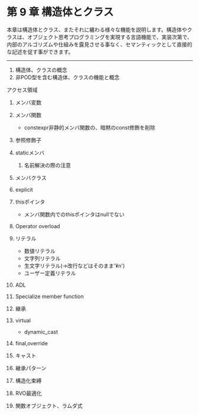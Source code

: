 # 第 9 章 構造体とクラス

本章は構造体とクラス、またそれに纏わる様々な機能を説明します。構造体やクラスは、オブジェクト思考プログラミングを実現する言語機能で、実装次第で、内部のアルゴリズムや仕組みを露見させる事なく、セマンティックとして直接的な記述を促す事ができます。

---

1. 構造体、クラスの概念
2. 非POD型を含む構造体、クラスの機能と概念



アクセス領域

1. メンバ変数
2. メンバ関数
   * constexpr非静的メンバ関数の、暗黙のconst修飾を削除

1. 参照修飾子
2. staticメンバ
   1. 名前解決の際の注意
3. メンバクラス
4. explicit
5. thisポインタ
   * メンバ関数内でのthisポインタはnullでない
6. Operator overload
7. リテラル
   * 数値リテラル
   * 文字列リテラル
   * 生文字リテラル\(-&gt;改行などはそのまま'¥n'\)
   * ユーザー定義リテラル
8. ADL
9. Specialize member function
10. 継承
11. virtual
    * dynamic\_cast
12. final,override
13. キャスト
14. 継承パターン
15. 構造化束縛
16. RVO最適化
17. 関数オブジェクト、ラムダ式



